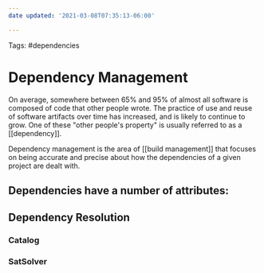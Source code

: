 ```yaml
---
date updated: '2021-03-08T07:35:13-06:00'

---
```


Tags: #dependencies

# Dependency Management

On average, somewhere between 65% and 95% of almost all software is composed of code that other people wrote.  The practice of use and reuse of software artifacts over time has increased, and is likely to continue to grow.  One of these "other people's property" is usually referred to as a [[dependency]].

Dependency management is the area of [[build management]] that focuses on being accurate and precise about how the dependencies of a given project are dealt with.

## Dependencies have a number of attributes:

## Dependency Resolution

### Catalog

### SatSolver
